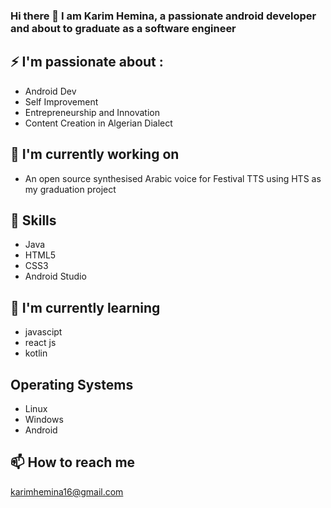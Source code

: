 ### Hi there 👋 I am  Karim Hemina, a passionate android developer and about to graduate as a software engineer

## ⚡ I'm passionate about :
- Android Dev
- Self Improvement
- Entrepreneurship and Innovation
- Content Creation in Algerian Dialect

## 🔭 I'm currently working on
- An open source synthesised Arabic voice for Festival TTS using HTS as my graduation project

## 👯 Skills
- Java
- HTML5
- CSS3
- Android Studio

## 🌱 I'm currently learning
- javascipt
- react js
- kotlin

## Operating Systems
 - Linux
 - Windows
 - Android


## 📫 How to reach me
karimhemina16@gmail.com
 

<!--
**karimHemina/karimHemina** is a ✨ _special_ ✨ repository because its `README.md` (this file) appears on your GitHub profile.

Here are some ideas to get you started:

- 🔭 I’m currently working on ...
- 🌱 I’m currently learning ...
- 👯 I’m looking to collaborate on ...
- 🤔 I’m looking for help with ...
- 💬 Ask me about ...
- 📫 How to reach me: ...
- 😄 Pronouns: ...
- ⚡ Fun fact: ...
-->
